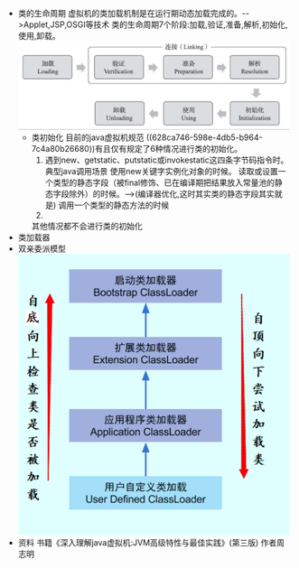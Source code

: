 - 类的生命周期
  虚拟机的类加载机制是在运行期动态加载完成的。-->Applet,JSP,OSGI等技术
  类的生命周期7个阶段:加载,验证,准备,解析,初始化,使用,卸载。
  ![类的生命周期.png](../assets/类的生命周期_1653383997296_0.png)
	- 类初始化
	  目前的java虚拟机规范 ((628ca746-598e-4db5-b964-7c4a80b26680))有且仅有规定了6种情况进行类的初始化。
	  1. 遇到new、getstatic、putstatic或invokestatic这四条字节码指令时。
	  典型java调用场景
	  使用new关键字实例化对象的时候。
	  读取或设置一个类型的静态字段（被final修饰、已在编译期把结果放入常量池的静态字段除外）的时候。-->(编译器优化,这时其实类的静态字段其实就是)
	  调用一个类型的静态方法的时候
	  2. 
	  其他情况都不会进行类的初始化
- 类加载器
- 双亲委派模型
  ![classloader_双亲委派模型.png](../assets/classloader_WPS图片_1653383277416_0.png)
- 资料
  书籍《深入理解java虚拟机:JVM高级特性与最佳实践》(第三版) 作者周志明
